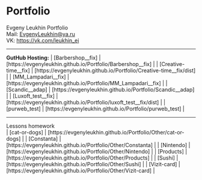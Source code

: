 # Portfolio
Evgeny Leukhin Portfolio
<br>
Mail: EvgenyLeukhin@ya.ru
<br>
VK: https://vk.com/leukhin_ei
<hr>
<b>GutHub Hosting:</b>
| [Barbershop__fix]     | [https://evgenyleukhin.github.io/Portfolio/Barbershop__fix] |
| [Creative-time__fix]  | [https://evgenyleukhin.github.io/Portfolio/Creative-time__fix/dist] |
| [MM_Lampadari__fix]   | [https://evgenyleukhin.github.io/Portfolio/MM_Lampadari__fix] |
| [Scandic__adap]       | [https://evgenyleukhin.github.io/Portfolio/Scandic__adap] |
| [Luxoft_test__fix]    | [https://evgenyleukhin.github.io/Portfolio/luxoft_test__fix/dist] |
| [purweb_test]         | [https://evgenyleukhin.github.io/Portfolio/purweb_test] |
<hr>
Lessons homework<br>
| [cat-or-dogs]         | [https://evgenyleukhin.github.io/Portfolio/Other/cat-or-dogs] |
| [Constanta]           | [https://evgenyleukhin.github.io/Portfolio/Other/Constanta] |
| [Nintendo]            | [https://evgenyleukhin.github.io/Portfolio/Other/Nintendo] |
| [Products]            | [https://evgenyleukhin.github.io/Portfolio/Other/Products] |
| [Sushi]               | [https://evgenyleukhin.github.io/Portfolio/Other/Sushi] |
| [Vizit-card]          | [https://evgenyleukhin.github.io/Portfolio/Other/Vizit-card] |